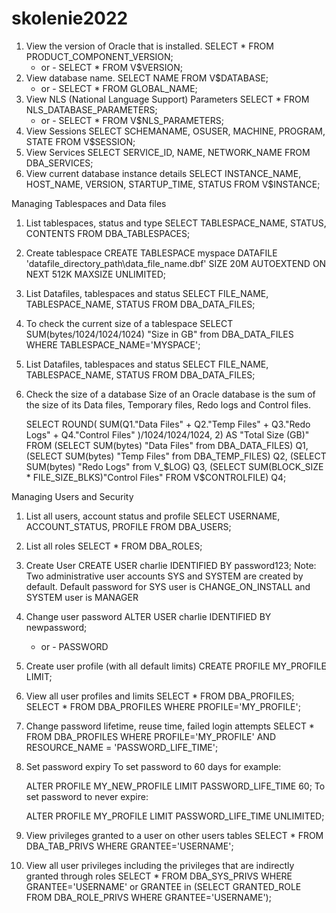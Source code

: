 # skolenie2022

1. View the version of Oracle that is installed.
   SELECT * FROM PRODUCT_COMPONENT_VERSION;
    - or -
   SELECT * FROM V$VERSION;
2. View database name.
   SELECT NAME FROM V$DATABASE;
    - or -
   SELECT * FROM GLOBAL_NAME;
3. View NLS (National Language Support) Parameters
   SELECT * FROM NLS_DATABASE_PARAMETERS;
    - or -
   SELECT * FROM V$NLS_PARAMETERS;
4. View Sessions
   SELECT SCHEMANAME, OSUSER, MACHINE, PROGRAM, STATE FROM V$SESSION;
5. View Services
   SELECT SERVICE_ID, NAME, NETWORK_NAME FROM DBA_SERVICES;
6. View current database instance details
   SELECT INSTANCE_NAME, HOST_NAME, VERSION, STARTUP_TIME, STATUS FROM V$INSTANCE;

Managing Tablespaces and Data files
1. List tablespaces, status and type
   SELECT TABLESPACE_NAME, STATUS, CONTENTS FROM DBA_TABLESPACES;
2. Create tablespace
   CREATE TABLESPACE myspace 
       DATAFILE 'datafile_directory_path\data_file_name.dbf' 
       SIZE 20M 
       AUTOEXTEND ON
       NEXT 512K
    MAXSIZE UNLIMITED;
3. List Datafiles, tablespaces and status
   SELECT FILE_NAME, TABLESPACE_NAME, STATUS FROM DBA_DATA_FILES;
4. To check the current size of a tablespace
   SELECT SUM(bytes/1024/1024/1024) "Size in GB" from DBA_DATA_FILES WHERE TABLESPACE_NAME='MYSPACE';
3. List Datafiles, tablespaces and status
   SELECT FILE_NAME, TABLESPACE_NAME, STATUS FROM DBA_DATA_FILES;
5. Check the size of a database
Size of an Oracle database is the sum of the size of its Data files, Temporary files, Redo logs and Control files.

   SELECT ROUND(
       SUM(Q1."Data Files" + 
           Q2."Temp Files" + 
           Q3."Redo Logs" + 
           Q4."Control Files"
           )/1024/1024/1024,  2) 
       AS "Total Size (GB)"
   FROM
    (SELECT SUM(bytes) "Data Files" from DBA_DATA_FILES) Q1,
    (SELECT SUM(bytes) "Temp Files" from DBA_TEMP_FILES) Q2,
    (SELECT SUM(bytes) "Redo Logs" from V_$LOG) Q3,
    (SELECT SUM(BLOCK_SIZE * FILE_SIZE_BLKS)"Control Files" FROM V$CONTROLFILE) Q4;

Managing Users and Security
1. List all users, account status and profile
   SELECT USERNAME, ACCOUNT_STATUS, PROFILE FROM DBA_USERS;
2. List all roles
   SELECT * FROM DBA_ROLES;
3. Create User
   CREATE USER charlie IDENTIFIED BY password123;
Note: Two administrative user accounts SYS and SYSTEM are created by default. Default password for SYS user is CHANGE_ON_INSTALL and SYSTEM user is MANAGER
4. Change user password
   ALTER USER charlie IDENTIFIED BY newpassword;
    - or -
   PASSWORD
5. Create user profile (with all default limits)
   CREATE PROFILE MY_PROFILE LIMIT;
6. View all user profiles and limits
   SELECT * FROM DBA_PROFILES;
   SELECT * FROM DBA_PROFILES WHERE PROFILE='MY_PROFILE';
7. Change password lifetime, reuse time, failed login attempts
   SELECT * FROM DBA_PROFILES WHERE PROFILE='MY_PROFILE' AND RESOURCE_NAME = 'PASSWORD_LIFE_TIME';
8. Set password expiry
To set password to 60 days for example:

   ALTER PROFILE MY_NEW_PROFILE LIMIT PASSWORD_LIFE_TIME 60;
To set password to never expire:

   ALTER PROFILE MY_PROFILE LIMIT PASSWORD_LIFE_TIME UNLIMITED;
9. View privileges granted to a user on other users tables
   SELECT * FROM DBA_TAB_PRIVS WHERE GRANTEE='USERNAME';
10. View all user privileges including the privileges that are indirectly granted through roles
   SELECT * FROM DBA_SYS_PRIVS WHERE GRANTEE='USERNAME' or GRANTEE in (SELECT GRANTED_ROLE FROM DBA_ROLE_PRIVS WHERE GRANTEE='USERNAME');
